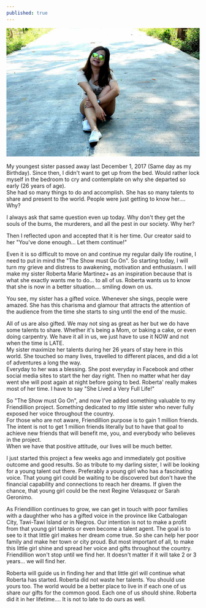 ```yaml
---
published: true
---
```

![My Darling Sister](/images/Roberta.jpg)

My youngest sister passed away last December 1, 2017 (Same day as my Birthday). Since then, I didn't want to get up from the bed. Would rather lock myself in the bedroom to cry and contemplate on why she departed so early (26 years of age).   
She had so many things to do and accomplish. She has so many talents to share and present to the world. People were just getting to know her.... Why?

I always ask that same question even up today. Why don't they get the souls of the bums, the murderers, and all the pest in our society. Why her?

Then I reflected upon and accepted that it is her time. Our creator said to her "You've done enough... Let them continue!"

Even it is so difficult to move on and continue my regular daily life routine, I need to put in mind the "The Show must Go On". So starting today, I will turn my grieve and distress to awakening, motivation and enthusiasm. I will make my sister Roberta Marie Martinez+ as an inspiration because that is what she exactly wants me to do... to all of us. Roberta wants us to know that she is now in a better situation.... smiling down on us.

You see, my sister has a gifted voice. Whenever she sings, people were amazed. She has this charisma and glamour that attracts the attention of the audience from the time she starts to sing until the end of the music.

All of us are also gifted. We may not sing as great as her but we do have some talents to share. Whether it's being a Mom, or baking a cake, or even doing carpentry. We have it all in us, we just have to use it NOW and not when the time is LATE.   
My sister maximize her talents during her 26 years of stay here in this world. She touched so many lives, travelled to different places, and did a lot of adventures a long the way.   
Everyday to her was a blessing. She post everyday in Facebook and other social media sites to start the her day right. Then no matter what her day went she will post again at night before going to bed. Roberta' really makes most of her time. I have to say "She Lived a Very Full Life!"

So "The Show must Go On", and now I've added something valuable to my Friendillion project. Something dedicated to my little sister who never fully exposed her voice throughout the country.   
For those who are not aware, Friendillion purpose is to gain 1 million friends. The intent is not to get 1 million friends literally but to have that goal to achieve new friends that will benefit me, you, and everybody who believes in the project.   
When we have that positive attitude, our lives will be much better.

I just started this project a few weeks ago and immediately got positive outcome and good results. So as tribute to my darling sister, I will be looking for a young talent out there. Preferably a young girl who has a fascinating voice. That young girl could be waiting to be discovered but don't have the financial capability and connections to reach her dreams. If given the chance, that young girl could be the next Regine Velasquez or Sarah Geronimo.   

As Friendillion continues to grow, we can get in touch with poor families with a daughther who has a gifted voice in the province like Catbalogan City, Tawi-Tawi Island or in Negros.
Our intention is not to make a profit from that young girl talents or even become a talent agent. The goal is to see to it that little girl makes her dream come true. So she can help her poor family and make her town or city proud. But most important of all, to make this little girl shine and spread her voice and gifts throughout the country. 
Friendillion won't stop until we find her. It doesn't matter if it will take 2 or 3 years... we will find her. 

Roberta will guide us in finding her and that little girl will continue what Roberta has started. 
Roberta did not waste her talents. You should use yours too. The world would be a better place to live in if each one of us share our gifts for the common good. Each one of us should shine.
Roberta did it in her lifetime.... It is not to late to do ours as well.
